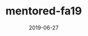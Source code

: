 ---
date: 2019-06-27
url: "./projects/project1/"
current: true
consulting: false
full: "Mentored Project Fall 2019"
area: "Coming Soon!"
retro: false
blurb: "For Fall 2019, our Mentored Project will be working with EthiCAL! More details coming soon..."
logo: "./assets/ethical-logo.png"
semester: "Fall"
year: "2019"
navcolor: "light"
title: "mentored-fa19"
---